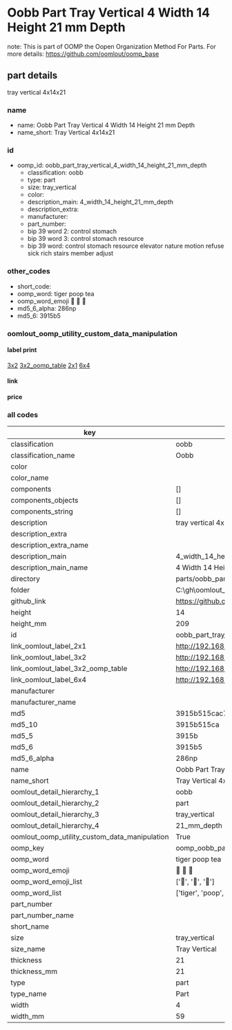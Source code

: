 # Oobb Part Tray Vertical 4 Width 14 Height 21 mm Depth  

note: This is part of OOMP the Oopen Organization Method For Parts. For more details: https://github.com/oomlout/oomp_base

##  part details
  



tray vertical 4x14x21



### name
* name: Oobb Part Tray Vertical 4 Width 14 Height 21 mm Depth
* name_short: Tray Vertical 4x14x21 
### id
* oomp_id: oobb_part_tray_vertical_4_width_14_height_21_mm_depth
  * classification: oobb
  * type: part
  * size: tray_vertical
  * color: 
  * description_main: 4_width_14_height_21_mm_depth
  * description_extra: 
  * manufacturer: 
  * part_number: 
  * bip 39 word 2: control stomach
  * bip 39 word 3: control stomach resource
  * bip 39 word: control stomach resource elevator nature motion refuse sick rich stairs member adjust

### other_codes
* short_code: 
* oomp_word: tiger poop tea
* oomp_word_emoji :tiger: :poop: :tea:
* md5_6_alpha: 286np
* md5_6: 3915b5






### oomlout_oomp_utility_custom_data_manipulation
#### label print
[3x2](http://192.168.1.245:1112/?label=oomp%20286np)
[3x2_oomp_table](http://192.168.1.108:1112/?label=oomp%20286np)
[2x1](http://192.168.1.242:1112/?label=oomp%20286np)
[6x4](http://192.168.1.55:1112/?label=oomp%20286np)    

#### link

                              

#### price







### all codes 
| key | value |  
| --- | --- |  
| classification | oobb |  
| classification_name | Oobb |  
| color |  |  
| color_name |  |  
| components | [] |  
| components_objects | [] |  
| components_string | [] |  
| description | tray vertical 4x14x21 |  
| description_extra |  |  
| description_extra_name |  |  
| description_main | 4_width_14_height_21_mm_depth |  
| description_main_name | 4 Width 14 Height 21 mm Depth |  
| directory | parts/oobb_part_tray_vertical_4_width_14_height_21_mm_depth |  
| folder | C:\gh\oomlout_oobb_version_4_generated_parts\parts\oobb_part_tray_vertical_4_width_14_height_21_mm_depth |  
| github_link | https://github.com/oomlout/oomlout_oomp_part_src/tree/main/parts/oobb_part_tray_vertical_4_width_14_height_21_mm_depth |  
| height | 14 |  
| height_mm | 209 |  
| id | oobb_part_tray_vertical_4_width_14_height_21_mm_depth |  
| link_oomlout_label_2x1 | http://192.168.1.242:1112/?label=oomp%20286np |  
| link_oomlout_label_3x2 | http://192.168.1.245:1112/?label=oomp%20286np |  
| link_oomlout_label_3x2_oomp_table | http://192.168.1.108:1112/?label=oomp%20286np |  
| link_oomlout_label_6x4 | http://192.168.1.55:1112/?label=oomp%20286np |  
| manufacturer |  |  
| manufacturer_name |  |  
| md5 | 3915b515cac7d68e4149b47f6f35897b |  
| md5_10 | 3915b515ca |  
| md5_5 | 3915b |  
| md5_6 | 3915b5 |  
| md5_6_alpha | 286np |  
| name | Oobb Part Tray Vertical 4 Width 14 Height 21 mm Depth |  
| name_short | Tray Vertical 4x14x21  |  
| oomlout_detail_hierarchy_1 | oobb |  
| oomlout_detail_hierarchy_2 | part |  
| oomlout_detail_hierarchy_3 | tray_vertical |  
| oomlout_detail_hierarchy_4 | 21_mm_depth |  
| oomlout_oomp_utility_custom_data_manipulation | True |  
| oomp_key | oomp_oobb_part_tray_vertical_4_width_14_height_21_mm_depth |  
| oomp_word | tiger poop tea |  
| oomp_word_emoji | :tiger: :poop: :tea: |  
| oomp_word_emoji_list | [':tiger:', ':poop:', ':tea:'] |  
| oomp_word_list | ['tiger', 'poop', 'tea'] |  
| part_number |  |  
| part_number_name |  |  
| short_name |  |  
| size | tray_vertical |  
| size_name | Tray Vertical |  
| thickness | 21 |  
| thickness_mm | 21 |  
| type | part |  
| type_name | Part |  
| width | 4 |  
| width_mm | 59 |  
